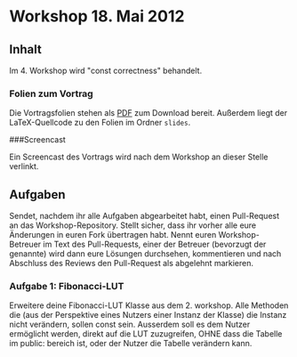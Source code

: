 # Workshop 18. Mai 2012

## Inhalt

Im 4. Workshop wird "const correctness" behandelt.

### Folien zum Vortrag

Die Vortragsfolien stehen als [PDF](URL) zum Download bereit. Außerdem liegt der LaTeX-Quellcode zu den Folien im Ordner `slides`.

###Screencast

Ein Screencast des Vortrags wird nach dem Workshop an dieser Stelle verlinkt.

## Aufgaben

Sendet, nachdem ihr alle Aufgaben abgearbeitet habt, einen Pull-Request an das Workshop-Repository. Stellt sicher, dass ihr vorher alle eure Änderungen in euren Fork übertragen habt. Nennt euren Workshop-Betreuer im Text des Pull-Requests, einer der Betreuer (bevorzugt der genannte) wird dann eure Lösungen durchsehen, kommentieren und nach Abschluss des Reviews den Pull-Request als abgelehnt markieren.

### Aufgabe 1: Fibonacci-LUT

Erweitere deine Fibonacci-LUT Klasse aus dem 2. workshop.
Alle Methoden die (aus der Perspektive eines Nutzers einer Instanz der Klasse) die Instanz nicht verändern, sollen const sein.
Ausserdem soll es dem Nutzer ermöglicht werden, direkt auf die LUT zuzugreifen, OHNE dass die Tabelle im public: bereich ist, oder der Nutzer die Tabelle verändern kann.

